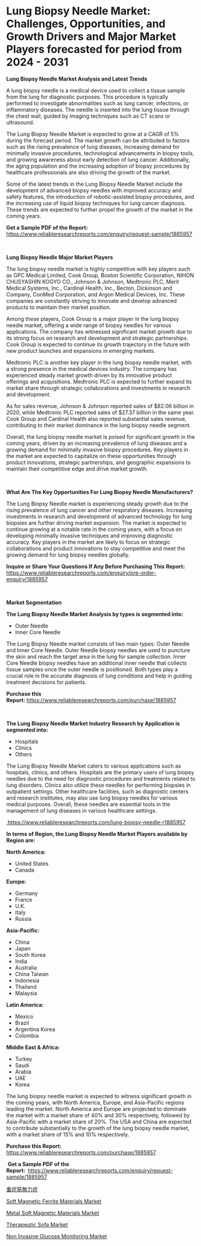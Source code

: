 <p><h1>Lung Biopsy Needle Market: Challenges, Opportunities, and Growth Drivers and Major Market Players forecasted for period from 2024 - 2031</h1></p><p><strong>Lung Biopsy Needle Market Analysis and Latest Trends</strong></p>
<p><p>A lung biopsy needle is a medical device used to collect a tissue sample from the lung for diagnostic purposes. This procedure is typically performed to investigate abnormalities such as lung cancer, infections, or inflammatory diseases. The needle is inserted into the lung tissue through the chest wall, guided by imaging techniques such as CT scans or ultrasound.</p><p>The Lung Biopsy Needle Market is expected to grow at a CAGR of 5% during the forecast period. The market growth can be attributed to factors such as the rising prevalence of lung diseases, increasing demand for minimally invasive procedures, technological advancements in biopsy tools, and growing awareness about early detection of lung cancer. Additionally, the aging population and the increasing adoption of biopsy procedures by healthcare professionals are also driving the growth of the market.</p><p>Some of the latest trends in the Lung Biopsy Needle Market include the development of advanced biopsy needles with improved accuracy and safety features, the introduction of robotic-assisted biopsy procedures, and the increasing use of liquid biopsy techniques for lung cancer diagnosis. These trends are expected to further propel the growth of the market in the coming years.</p></p>
<p><strong>Get a Sample PDF of the Report:&nbsp;</strong> <a href="https://www.reliableresearchreports.com/enquiry/request-sample/1885957">https://www.reliableresearchreports.com/enquiry/request-sample/1885957</a></p>
<p>&nbsp;</p>
<p><strong>Lung Biopsy Needle Major Market Players</strong></p>
<p><p>The lung biopsy needle market is highly competitive with key players such as GPC Medical Limited, Cook Group, Boston Scientific Corporation, NIHON CHUSYASHIN KOGYO CO., Johnson & Johnson, Medtronic PLC, Merit Medical Systems, Inc., Cardinal Health, Inc., Becton, Dickinson and Company, ConMed Corporation, and Argon Medical Devices, Inc. These companies are constantly striving to innovate and develop advanced products to maintain their market position.</p><p>Among these players, Cook Group is a major player in the lung biopsy needle market, offering a wide range of biopsy needles for various applications. The company has witnessed significant market growth due to its strong focus on research and development and strategic partnerships. Cook Group is expected to continue its growth trajectory in the future with new product launches and expansions in emerging markets.</p><p>Medtronic PLC is another key player in the lung biopsy needle market, with a strong presence in the medical devices industry. The company has experienced steady market growth driven by its innovative product offerings and acquisitions. Medtronic PLC is expected to further expand its market share through strategic collaborations and investments in research and development.</p><p>As for sales revenue, Johnson & Johnson reported sales of $82.06 billion in 2020, while Medtronic PLC reported sales of $27.37 billion in the same year. Cook Group and Cardinal Health also reported substantial sales revenue, contributing to their market dominance in the lung biopsy needle segment.</p><p>Overall, the lung biopsy needle market is poised for significant growth in the coming years, driven by an increasing prevalence of lung diseases and a growing demand for minimally invasive biopsy procedures. Key players in the market are expected to capitalize on these opportunities through product innovations, strategic partnerships, and geographic expansions to maintain their competitive edge and drive market growth.</p></p>
<p>&nbsp;</p>
<p><strong>What Are The Key Opportunities For Lung Biopsy Needle Manufacturers?</strong></p>
<p><p>The Lung Biopsy Needle market is experiencing steady growth due to the rising prevalence of lung cancer and other respiratory diseases. Increasing investments in research and development of advanced technology for lung biopsies are further driving market expansion. The market is expected to continue growing at a notable rate in the coming years, with a focus on developing minimally invasive techniques and improving diagnostic accuracy. Key players in the market are likely to focus on strategic collaborations and product innovations to stay competitive and meet the growing demand for lung biopsy needles globally.</p></p>
<p><strong>Inquire or Share Your Questions If Any Before Purchasing This Report:</strong> <a href="https://www.reliableresearchreports.com/enquiry/pre-order-enquiry/1885957">https://www.reliableresearchreports.com/enquiry/pre-order-enquiry/1885957</a></p>
<p>&nbsp;</p>
<p><strong>Market Segmentation</strong></p>
<p><strong>The Lung Biopsy Needle Market Analysis by types is segmented into:</strong></p>
<p><ul><li>Outer Needle</li><li>Inner Core Needle</li></ul></p>
<p><p>The Lung Biopsy Needle market consists of two main types: Outer Needle and Inner Core Needle. Outer Needle biopsy needles are used to puncture the skin and reach the target area in the lung for sample collection. Inner Core Needle biopsy needles have an additional inner needle that collects tissue samples once the outer needle is positioned. Both types play a crucial role in the accurate diagnosis of lung conditions and help in guiding treatment decisions for patients.</p></p>
<p><strong>Purchase this Report:&nbsp;</strong><a href="https://www.reliableresearchreports.com/purchase/1885957">https://www.reliableresearchreports.com/purchase/1885957</a></p>
<p>&nbsp;</p>
<p><strong>The Lung Biopsy Needle Market Industry Research by Application is segmented into:</strong></p>
<p><ul><li>Hospitals</li><li>Clinics</li><li>Others</li></ul></p>
<p><p>The Lung Biopsy Needle Market caters to various applications such as hospitals, clinics, and others. Hospitals are the primary users of lung biopsy needles due to the need for diagnostic procedures and treatments related to lung disorders. Clinics also utilize these needles for performing biopsies in outpatient settings. Other healthcare facilities, such as diagnostic centers and research institutes, may also use lung biopsy needles for various medical purposes. Overall, these needles are essential tools in the management of lung diseases in various healthcare settings.</p></p>
<p><a href="https://www.reliableresearchreports.com/lung-biopsy-needle-r1885957">&nbsp;https://www.reliableresearchreports.com/lung-biopsy-needle-r1885957</a></p>
<p><strong>In terms of Region, the Lung Biopsy Needle Market Players available by Region are:</strong></p>
<p>
    <p> <strong> North America: </strong>
        <ul>
            <li>United States</li>
            <li>Canada</li>
        </ul>
        </p> 
    <p> <strong> Europe: </strong>
        <ul>
            <li>Germany</li>
            <li>France</li>
            <li>U.K.</li>
            <li>Italy</li>
            <li>Russia</li>
        </ul>
        </p> 
    <p> <strong> Asia-Pacific: </strong>
        <ul>
            <li>China</li>
            <li>Japan</li>
            <li>South Korea</li>
            <li>India</li>
            <li>Australia</li>
            <li>China Taiwan</li>
            <li>Indonesia</li>
            <li>Thailand</li>
            <li>Malaysia</li>
        </ul>
        </p> 
    <p> <strong> Latin America: </strong>
        <ul>
            <li>Mexico</li>
            <li>Brazil</li>
            <li>Argentina Korea</li>
            <li>Colombia</li>
        </ul>
        </p> 
    <p> <strong> Middle East & Africa: </strong>
        <ul>
            <li>Turkey</li>
            <li>Saudi</li>
            <li>Arabia</li>
            <li>UAE</li>
            <li>Korea</li>
        </ul>
    </p>
    </p>
<p><p>The lung biopsy needle market is expected to witness significant growth in the coming years, with North America, Europe, and Asia-Pacific regions leading the market. North America and Europe are projected to dominate the market with a market share of 40% and 30% respectively, followed by Asia-Pacific with a market share of 20%. The USA and China are expected to contribute substantially to the growth of the lung biopsy needle market, with a market share of 15% and 10% respectively.</p></p>
<p><strong>Purchase this Report: </strong><a href="https://www.reliableresearchreports.com/purchase/1885957">https://www.reliableresearchreports.com/purchase/1885957</a></p>
<p>&nbsp;<strong>Get a Sample PDF of the Report:&nbsp;&nbsp;</strong><a href="https://www.reliableresearchreports.com/enquiry/request-sample/1885957">https://www.reliableresearchreports.com/enquiry/request-sample/1885957</a></p>
<p><strong></strong></p>
<p><p><a href="https://github.com/avbqbctihcbe2/Market-Research-Report-List-2/blob/main/299369251319.md">重症筋無力症</a></p><p><a href="https://issuu.com/reportprime-2/docs/soft-magnetic-ferrite-materials-market-size-2030.p">Soft Magnetic Ferrite Materials Market</a></p><p><a href="https://issuu.com/reportprime-2/docs/metal-soft-magnetic-materials-market-size-2030.ppt">Metal Soft Magnetic Materials Market</a></p><p><a href="https://github.com/dimitrishawkinswaynenp91rgz/Market-Research-Report-List-2/blob/main/therapeutic-sofa-market.md">Therapeutic Sofa Market</a></p><p><a href="https://www.linkedin.com/pulse/non-invasive-glucose-monitoring-market-size-cagr-trends-2024-2030-0yb6e?trackingId=imMJF269NsVzsdVabqpB6A%3D%3D">Non Invasive Glucose Monitoring Market</a></p></p>